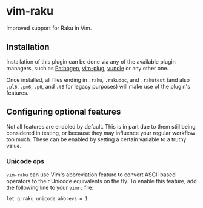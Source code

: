 # vim-raku
Improved support for Raku in Vim.

## Installation
Installation of this plugin can be done via any of the available plugin
managers, such as [Pathogen][pathogen], [vim-plug][vim-plug], [vundle][vundle]
or any other one.

Once installed, all files ending in `.raku`, `.rakudoc`, and `.rakutest` (and
also `.pl6`, `.pm6`, `.p6`, and `.t6` for legacy purposes) will make use of the
plugin's features.

## Configuring optional features
Not all features are enabled by default. This is in part due to them still
being considered in testing, or because they may influence your regular
workflow too much. These can be enabled by setting a certain variable to a
truthy value.

### Unicode ops
`vim-raku` can use Vim's abbreviation feature to convert ASCII based operators
to their Unicode equivalents on the fly. To enable this feature, add the
following line to your `vimrc` file:

```
let g:raku_unicode_abbrevs = 1
```

[pathogen]: https://github.com/tpope/vim-pathogen
[vim-plug]: https://github.com/junegunn/vim-plug
[vundle]: https://github.com/gmarik/Vundle.vim
